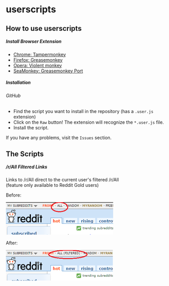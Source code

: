 # userscripts

## How to use userscripts

##### Install Browser Extension
- [Chrome: Tampermonkey](https://tampermonkey.net)
- [Firefox: Greasemonkey](http://www.greasespot.net)
- [Opera: Violent monkey](https://addons.opera.com/sk/extensions/details/violent-monkey/)
- [SeaMonkey: Greasemonkey Port](https://sourceforge.net/projects/gmport/)

##### Installation
###### GitHub
- Find the script you want to install in the repository (has a <code>.user.js</code> extension)
- Click on the <code>Raw</code> button! The extension will recognize the <code>*.user.js</code> file.
- Install the script.

If you have any problems, visit the <code>Issues</code> section.
## The Scripts
##### /r/All Filtered Links
Links to /r/All direct to the current user's filtered /r/All  
(feature only available to Reddit Gold users)

Before:

<img src="https://raw.githubusercontent.com/NikolasSS/userscripts/master/r-all-links-filtered/linkchange-before.png"></img>

After:

<img src="https://raw.githubusercontent.com/NikolasSS/userscripts/master/r-all-links-filtered/linkchange-after.png"></img>
